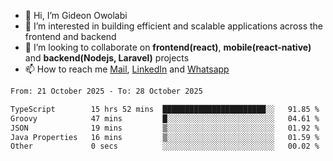 - 👋 Hi, I’m Gideon Owolabi
- 👀 I’m interested in building efficient and scalable applications across the frontend and backend
- 💞️ I’m looking to collaborate on <b>frontend(react)</b>, <b>mobile(react-native)</b> and <b>backend(Nodejs, Laravel)</b> projects
- 📫 How to reach me <a href="mailto:gideoniyin2021@gmail.com">Mail</a>, <a href="https://www.linkedin.com/in/gideon-owolabi-9b667a232/">LinkedIn</a> and <a href="https://wa.me/2348055377085">Whatsapp</a>

<!---
gude1/gude1 is a ✨ special ✨ repository because its `README.md` (this file) appears on your GitHub profile.
You can click the Preview link to take a look at your changes.
--->

<!--START_SECTION:waka-->

```txt
From: 21 October 2025 - To: 28 October 2025

TypeScript        15 hrs 52 mins  ███████████████████████░░   91.85 %
Groovy            47 mins         █░░░░░░░░░░░░░░░░░░░░░░░░   04.61 %
JSON              19 mins         ▒░░░░░░░░░░░░░░░░░░░░░░░░   01.92 %
Java Properties   16 mins         ▒░░░░░░░░░░░░░░░░░░░░░░░░   01.59 %
Other             0 secs          ░░░░░░░░░░░░░░░░░░░░░░░░░   00.02 %
```

<!--END_SECTION:waka-->
